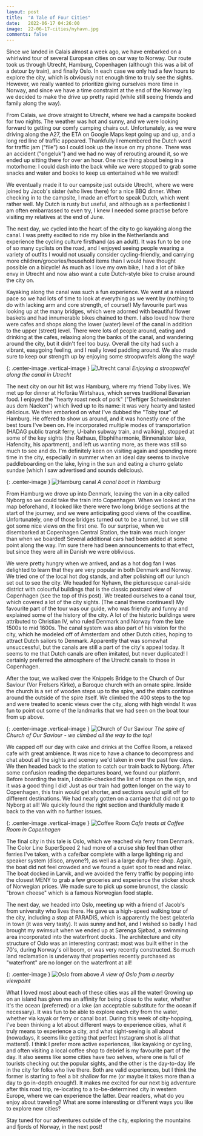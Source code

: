 ```yaml
---
layout: post
title:  "A Tale of Four Cities"
date:   2022-06-17 04:26:00
image:  22-06-17-cities/nyhavn.jpg
comments: false
---
```


Since we landed in Calais almost a week ago, we have embarked on a whirlwind tour of several European cities on our way to Norway. Our route took us through Utrecht, Hamburg, Copenhagen (although this was a bit of a detour by train), and finally Oslo. In each case we only had a few hours to explore the city, which is obviously not enough time to truly see the sights. However, we really wanted to prioritize giving ourselves more time in Norway, and since we have a time constraint at the end of the Norway leg we decided to make the drive up pretty rapid (while still seeing friends and family along the way).

From Calais, we drove straight to Utrecht, where we had a campsite booked for two nights. The weather was hot and sunny, and we were looking forward to getting our comfy camping chairs out. Unfortunately, as we were driving along the A27, the ETA on Google Maps kept going up and up, and a long red line of traffic appeared. Thankfully I remembered the Dutch word for traffic jam ("file") so I could look up the issue on my phone. There was an accident ("ongeluk") and we had no way of rerouting around it, so we ended up sitting there for over an hour. One nice thing about being in a motorhome: I could dash into the back while we were stopped to grab some snacks and water and books to keep us entertained while we waited!

We eventually made it to our campsite just outside Utrecht, where we were joined by Jacob's sister (who lives there) for a nice BBQ dinner. When checking in to the campsite, I made an effort to speak Dutch, which went rather well. My Dutch is rusty but useful, and although as a perfectionist I am often embarrassed to even try, I knew I needed some practise before visiting my relatives at the end of June.

The next day, we cycled into the heart of the city to go kayaking along the canal. I was pretty excited to ride my bike in the Netherlands and experience the cycling culture firsthand (as an adult). It was fun to be one of so many cyclists on the road, and I enjoyed seeing people wearing a variety of outfits I would not usually consider cycling-friendly, and carrying more children/groceries/household items than I would have thought possible on a bicycle! As much as I love my own bike, I had a lot of bike envy in Utrecht and now also want a cute Dutch-style bike to cruise around the city on.

Kayaking along the canal was such a fun experience. We went at a relaxed pace so we had lots of time to look at everything as we went by (nothing to do with lacking arm and core strength, of course!) My favourite part was looking up at the many bridges, which were adorned with beautiful flower baskets and had innumerable bikes chained to them. I also loved how there were cafes and shops along the lower (water) level of the canal in addition to the upper (street) level. There were lots of people around, eating and drinking at the cafes, relaxing along the banks of the canal, and wandering around the city, but it didn't feel too busy. Overall the city had such a vibrant, easygoing feeling, and I really loved paddling around. We also made sure to keep our strength up by enjoying some stroopwafels along the way!

{: .center-image .vertical-image }
![Utrecht canal]({{site.baseurl}}/images/22-06-17-cities/utrecht.jpg "Utrecht canal")
*Enjoying a stroopwafel along the canal in Utrecht*

The next city on our hit list was Hamburg, where my friend Toby lives. We met up for dinner at Hofbräu Wirtshaus, which serves traditional Bavarian food. I enjoyed the "hearty roast neck of pork" ("Deftiger Schweinsbraten aus dem Nacken") which lived up to its name: it was very hearty and tasted delicious. We then embarked on what I've dubbed the "Toby tour" of Hamburg. He offered to show us around, and it was honestly one of the best tours I've been on. He incorporated multiple modes of transportation (HADAG public transit ferry, U-bahn subway train, and walking), stopped at some of the key sights (the Rathaus, Elbphilharmonie, Binnenalster lake, Hafencity, his apartment), and left us wanting more, as there was still so much to see and do. I'm definitely keen on visiting again and spending more time in the city, especially in summer when an ideal day seems to involve paddleboarding on the lake, lying in the sun and eating a churro gelato sundae (which I saw advertised and sounds delicious).

{: .center-image }
![Hamburg canal]({{site.baseurl}}/images/22-06-17-cities/hamburg.jpg "Hamburg canal")
*A canal boat in Hamburg*

From Hamburg we drove up into Denmark, leaving the van in a city called Nyborg so we could take the train into Copenhagen. When we looked at the map beforehand, it looked like there were two long bridge sections at the start of the journey, and we were anticipating good views of the coastline. Unfortunately, one of those bridges turned out to be a tunnel, but we still got some nice views on the first one. To our surprise, when we disembarked at Copenhagen Central Station, the train was much longer than when we boarded! Several additional cars had been added at some point along the way. I'm sure there had been announcements to that effect, but since they were all in Danish we were oblivious.

We were pretty hungry when we arrived, and as a hot dog fan I was delighted to learn that they are very popular in both Denmark and Norway. We tried one of the local hot dog stands, and after polishing off our lunch set out to see the city. We headed for Nyhavn, the picturesque canal-side district with colourful buildings that is the classic postcard view of Copenhagen (see the top of this post). We treated ourselves to a canal tour, which covered a lot of the city sights. (The canal theme continues!) My favourite part of the tour was our guide, who was friendly and funny and explained some of the history of the city. A lot of the historic buildings were attributed to Christian IV, who ruled Denmark and Norway from the late 1500s to mid 1600s. The canal system was also part of his vision for the city, which he modeled off of Amsterdam and other Dutch cities, hoping to attract Dutch sailors to Denmark. Apparently that was somewhat unsuccessful, but the canals are still a part of the city's appeal today. It seems to me that Dutch canals are often imitated, but never duplicated! I certainly preferred the atmosphere of the Utrecht canals to those in Copenhagen.

After the tour, we walked over the Knippels Bridge to the Church of Our Saviour (Vor Frelsers Kirke), a Baroque church with an ornate spire. Inside the church is a set of wooden steps up to the spire, and the stairs continue around the outside of the spire itself. We climbed the 400 steps to the top and were treated to scenic views over the city, along with high winds! It was fun to point out some of the landmarks that we had seen on the boat tour from up above.

{: .center-image .vertical-image }
![Church of Our Saviour]({{site.baseurl}}/images/22-06-17-cities/church-spire.jpg "Church of Our Saviour")
*The spire of Church of Our Saviour - we climbed all the way to the top!*

We capped off our day with cake and drinks at the Coffee Room, a relaxed cafe with great ambience. It was nice to have a chance to decompress and chat about all the sights and scenery we'd taken in over the past few days. We then headed back to the station to catch our train back to Nyborg. After some confusion reading the departures board, we found our platform. Before boarding the train, I double-checked the list of stops on the sign, and it was a good thing I did! Just as our train had gotten longer on the way to Copenhagen, this train would get shorter, and sections would split off for different destinations. We had nearly gotten on a carriage that did not go to Nyborg at all! We quickly found the right section and thankfully made it back to the van with no further issues.

{: .center-image .vertical-image }
![Coffee Room]({{site.baseurl}}/images/22-06-17-cities/cafe.jpg "Coffee Room")
*Cafe treats at Coffee Room in Copenhagen*

The final city in this tale is Oslo, which we reached via ferry from Denmark. The Color Line SuperSpeed 2 had more of a cruise ship feel than other ferries I've taken, with a cafe/bar complete with a large lighting rig and speaker system (disco, anyone?), as well as a large duty-free shop. Again, the boat did not feel crowded and we found a quiet spot to read and relax. The boat docked in Larvik, and we avoided the ferry traffic by popping into the closest MENY to grab a few groceries and experience the sticker shock of Norwegian prices. We made sure to pick up some brunost, the classic "brown cheese" which is a famous Norwegian food staple.

The next day, we headed into Oslo, meeting up with a friend of Jacob's from university who lives there. He gave us a high-speed walking tour of the city, including a stop at PARADIS, which is apparently the best gelateria in town (it was very tasty). It was sunny and hot, and I wished so badly I had brought my swimsuit when we ended up at Sørenga Sjøbad, a swimming area incorporated into the waterfront docks. The architecture and city structure of Oslo was an interesting contrast: most was built either in the 70's, during Norway's oil boom, or was very recently constructed. So much land reclamation is underway that properties recently purchased as "waterfront" are no longer on the waterfront at all!

{: .center-image }
![Oslo from above]({{site.baseurl}}/images/22-06-17-cities/oslo-view.jpg "Oslo from above")
*A view of Oslo from a nearby viewpoint*

What I loved most about each of these cities was all the water! Growing up on an island has given me an affinity for being close to the water, whether it's the ocean (preferred) or a lake (an acceptable substitute for the ocean if necessary). It was fun to be able to explore each city from the water, whether via kayak or ferry or canal boat. During this week of city-hopping, I've been thinking a lot about different ways to experience cities, what it truly means to experience a city, and what sight-seeing is all about (nowadays, it seems like getting that perfect Instagram shot is all that matters!). I think I prefer more active experiences, like kayaking or cycling, and often visiting a local coffee shop to debrief is my favourite part of the day. It also seems like some cities have two selves, where one is full of tourists checking out the popular sights, and the other is the day-to-day life in the city for folks who live there. Both are valid experiences, but I think the former is starting to feel a bit shallow for me (or maybe it takes more than a day to go in-depth enough!). It makes me excited for our next big adventure after this road trip, re-locating to a to-be-determined city in western Europe, where we can experience the latter. Dear readers, what do you enjoy about traveling? What are some interesting or different ways you like to explore new cities?

Stay tuned for our adventures outside of the city, exploring the mountains and fjords of Norway, in the next post!